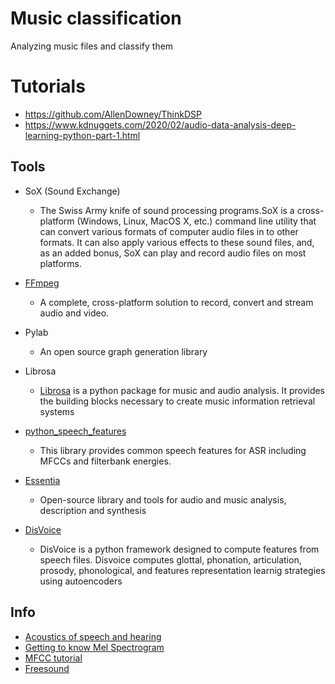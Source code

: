 # Music classification
Analyzing music files and classify them

# Tutorials
 * https://github.com/AllenDowney/ThinkDSP
 * https://www.kdnuggets.com/2020/02/audio-data-analysis-deep-learning-python-part-1.html

## Tools
 * SoX (Sound Exchange)
   - The Swiss Army knife of sound processing programs.SoX is a cross-platform (Windows, Linux, MacOS X, etc.) command line utility that can convert various formats
     of computer audio files in to other formats. It can also apply various effects to these sound files, and, as an added bonus, SoX can play and record audio 
     files on most platforms.
  * [FFmpeg](https://ffmpeg.org/)   
     - A complete, cross-platform solution to record, convert and stream audio and video.
 * Pylab 
   - An open source graph generation library
 * Librosa
   - [Librosa](https://librosa.org/doc/latest/index.html) is a python package for music and audio analysis. It provides the building blocks necessary to create music information retrieval systems
 * [python_speech_features](https://python-speech-features.readthedocs.io/en/latest/)
   - This library provides common speech features for ASR including MFCCs and filterbank energies.
 * [Essentia](https://essentia.upf.edu/index.html)
   - Open-source library and tools for audio and music analysis, description and synthesis

 * [DisVoice](https://disvoice.readthedocs.io/en/latest/)
   - DisVoice is a python framework designed to compute features from speech files.
     Disvoice computes glottal, phonation, articulation, prosody, phonological, and features representation learnig strategies using autoencoders
     
## Info
 * [Acoustics of speech and hearing](https://www.phon.ucl.ac.uk/courses/spsci/acoustics/week1-10.pdf)
 * [Getting to know Mel Spectrogram](https://towardsdatascience.com/getting-to-know-the-mel-spectrogram-31bca3e2d9d0)
 * [MFCC tutorial](http://www.practicalcryptography.com/miscellaneous/machine-learning/guide-mel-frequency-cepstral-coefficients-mfccs/)
 * [Freesound](https://freesound.org/)
